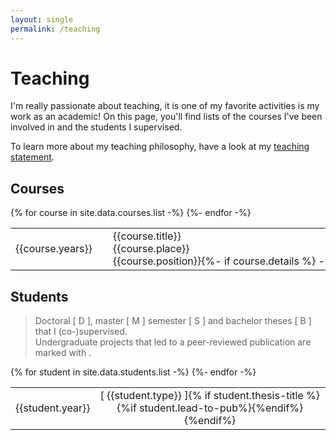 ```yaml
---
layout: single
permalink: /teaching
---
```


# Teaching

I'm really passionate about teaching, it is one of my favorite activities is my work as an academic!
On this page, you'll find lists of the courses I've been involved in and the students I supervised.

To learn more about my teaching philosophy, have a look at my [teaching statement](https://nbviewer.jupyter.org/github/romain-jacob/doc_public/blob/main/teaching.pdf).

## Courses

<!-- [https://nbviewer.jupyter.org/github/romain-jacob/doc_public/blob/main/courses.pdf](https://nbviewer.jupyter.org/github/romain-jacob/doc_public/blob/main/courses.pdf) -->
<!-- <object data="https://nbviewer.jupyter.org/github/romain-jacob/doc_public/blob/main/courses.pdf" type="application/pdf" width="100%" height="150px">
<a href="https://nbviewer.jupyter.org/github/romain-jacob/doc_public/blob/main/courses.pdf">Courses list (PDF)</a>
</object> -->


<table class="large_skip">
{% for course in site.data.courses.list -%}
    <tr>
        <td style="text-align:right;">{{course.years}}&nbsp;&nbsp;&nbsp;&nbsp;</td>
        <td style="white-space:pre;">{{course.title}}
<span class="muted">{{course.place}}</span>
{{course.position}}{%- if course.details %}<span class="muted"> -- {{course.details}}</span>{%- endif %}</td>
    </tr>
{%- endfor -%}
</table>

## Students

<!-- [https://nbviewer.jupyter.org/github/romain-jacob/doc_public/blob/main/courses.pdf](https://nbviewer.jupyter.org/github/romain-jacob/doc_public/blob/main/courses.pdf) -->
<!-- <object data="https://nbviewer.jupyter.org/github/romain-jacob/doc_public/blob/main/students.pdf" type="application/pdf" width="100%" height="150px"> -->
<!-- <a href="https://nbviewer.jupyter.org/github/romain-jacob/doc_public/blob/main/students.pdf">Students list (PDF)</a> -->
<!-- </object> -->

> Doctoral [ D ], master [ M ] semester [ S ] and bachelor theses [ B ] that I (co-)supervised.  
> Undergraduate projects that led to a peer-reviewed publication are marked with <i class="fas fa-circle highlight"></i>.

<table class="large_skip">
{% for student in site.data.students.list -%}
    <tr>
        <td width="10%" style="text-align:right;">{{student.year}}</td>
        <td width="10%" style="text-align:center; white-space:pre;" class="muted">[ {{student.type}} ]{% if student.thesis-title %}
{%if student.lead-to-pub%}<i class="fas fa-circle highlight"></i>{%endif%}
{%endif%}</td>
        <td style="white-space:pre">{{student.name}}
{% if student.thesis-title %}<a href="{{student.thesis-url}}">{{student.thesis-title}}</a>{%endif%}</td>
    </tr>
{%- endfor -%}
</table>